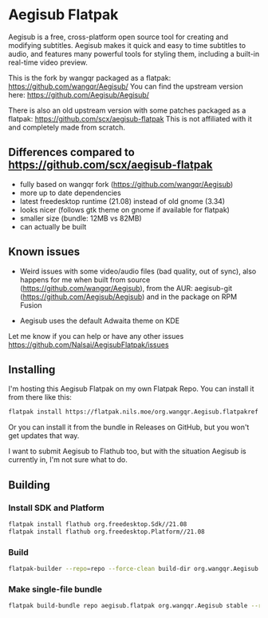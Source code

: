 # Aegisub Flatpak

Aegisub is a free, cross-platform open source tool for creating and modifying subtitles. Aegisub makes it quick and easy to time subtitles to audio, and features many powerful tools for styling them, including a built-in real-time video preview.

This is the fork by wangqr packaged as a flatpak: https://github.com/wangqr/Aegisub/
You can find the upstream version here: https://github.com/Aegisub/Aegisub/

There is also an old upstream version with some patches packaged as a flatpak: https://github.com/scx/aegisub-flatpak
This is not affiliated with it and completely made from scratch.

## Differences compared to https://github.com/scx/aegisub-flatpak

- fully based on wangqr fork (https://github.com/wangqr/Aegisub)
- more up to date dependencies
- latest freedesktop runtime (21.08) instead of old gnome (3.34)
- looks nicer (follows gtk theme on gnome if available for flatpak)
- smaller size (bundle: 12MB vs 82MB)
- can actually be built

## Known issues

- Weird issues with some video/audio files (bad quality, out of sync), also happens for me when built from source (https://github.com/wangqr/Aegisub), from the AUR: aegisub-git (https://github.com/Aegisub/Aegisub) and in the package on RPM Fusion

- Aegisub uses the default Adwaita theme on KDE

Let me know if you can help or have any other issues https://github.com/Nalsai/AegisubFlatpak/issues

## Installing

I'm hosting this Aegisub Flatpak on my own Flatpak Repo. You can install it from there like this:

```bash
flatpak install https://flatpak.nils.moe/org.wangqr.Aegisub.flatpakref
```
Or you can install it from the bundle in Releases on GitHub, but you won't get updates that way.

I want to submit Aegisub to Flathub too, but with the situation Aegisub is currently in, I'm not sure what to do.

## Building

### Install SDK and Platform

```bash
flatpak install flathub org.freedesktop.Sdk//21.08
flatpak install flathub org.freedesktop.Platform//21.08
```

### Build

```bash
flatpak-builder --repo=repo --force-clean build-dir org.wangqr.Aegisub.yml
```

### Make single-file bundle

```bash
flatpak build-bundle repo aegisub.flatpak org.wangqr.Aegisub stable --runtime-repo="https://flathub.org/repo/flathub.flatpakrepo"
```

